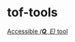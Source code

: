 # tof-tools

[Accessible _(**Q**, E)_ tool](https://g5t.github.io/tof-tools/lab?path=accessible.ipynb)

